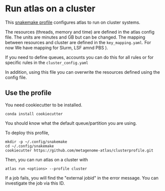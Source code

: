 # Run atlas on a cluster

This [snakemake profile](https://snakemake.readthedocs.io/en/stable/executable.html#profiles) configures atlas to run on cluster systems.

The resources (threads, memory and time) are defined in the atlas config file.
The units are minutes and GB but can be changed. The mapping between  resources and cluster are defined in the `key_mapping.yaml`. For now We have mapping for Slurm, LSF amnd PBS ).


If you need to define queues, accounts you can do this for all rules or for specific rules in the `cluster_config.yaml`

In addition, using this file you can overwrite the resources defined using the config file.




## Use the profile

You need cookiecutter to be installed.

    conda install cookiecutter

You should know what the default queue/partition you are using.

To deploy this profile,

    mkdir -p ~/.config/snakemake
    cd ~/.config/snakemake
    cookiecutter https://github.com/metagenome-atlas/clusterprofile.git


Then, you can run atlas on a cluster with

    atlas run <options> --profile cluster


If a job fails, you will find the "external jobid" in the error message.
You can investigate the job via this ID.
